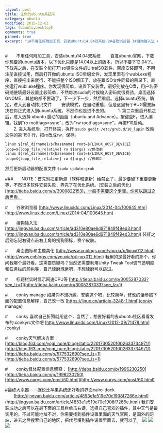 ```yaml
---
layout: post
title: 让你的ubuntu美起来
category: ubuntu
modified: 2015-12-02
tags: [ubuntu,desktop]
comments: true
pinned: true
excerpt: "1#不用任何附加工具，安装ubuntu14.04双系统 2#谷歌浏览器 3#搜狗输入法 4#桌面图标和主题美化..."
---
```


#　　不用任何附加工具，安装ubuntu14.04双系统
　　百度ubuntu官网，下载你想要的ubuntu版本，以下优化只能是14.04以上的版本，所以不要下12.04了。下载完之后，在安装个能打开iso镜像文件的UItraISO软件，百度安装即可，不用注册直接试用，然后打开你的ubuntu ISO后缀文件，发现里面有个wubi.exe程序，直接拖出来就行，不能把整个ISO解压了，放在跟ISO文件同级的目录下，直接运行wubi.exe程序。你发现很简单，设置下安装盘，最好别放在C盘，用户名密码随便填最好设置比较简单，不然每次sudo的时候输入密码就很费劲，桌面选择GNOME，其他的都不要动了，下一步下一步，然后重启。选择ubuntu系统，确定，进入到自动拷贝文件
　　安装模式，在自动重启，但是这里有个BUG需要解决在你正式进入到ubuntu系统，不然你也是进不去的。
　　1. 第二次重启开机之后，进入选择 ubuntu 启动的画面（ubuntu and Advance）。按键盘E，进入编辑。找到“ro rootflags=sync”，改为“rw rootflags=sync”。再按F10启动。
　　2. 进入系统后，打开终端，执行
`$sudo gedit /etc/grub.d/10_lupin`
改动文件的第 150 行，把ro改成rw，保存。
```
linux ${rel_dirname}/${basename} root=${LINUX_HOST_DEVICE} loop=${loop_file_relative} ro ${args} //修改前
linux ${rel_dirname}/${basename} root=${LINUX_HOST_DEVICE} loop=${loop_file_relative} rw ${args} //修改后
```
然后更新启动器的配置文件
`$sudo update-grub`

###　　NOTE：首先别把更新源（软件和更新）给禁止了，最少要留下重要更新等，不然很多软件安装失败，弄完了在优化系统。(安装之后的优化)[http://tieba.baidu.com/p/3000822153]，一般不需要这个步骤，你可以跳过之后再看。

#　　谷歌浏览器
[http://www.linuxidc.com/Linux/2014-04/100645.htm](http://www.linuxidc.com/Linux/2014-04/100645.htm)

#　　搜狗输入法
[http://jingyan.baidu.com/article/ad310e80ae6d971849f49ed3.html](http://jingyan.baidu.com/article/ad310e80ae6d971849f49ed3.html)
装好之后别忘记右键点击右上角的搜狗图标，换个皮肤。


#　　桌面图标和主题美化
[http://www.cnblogs.com/youxia/p/linux012.html](http://www.cnblogs.com/youxia/p/linux012.html)
我用的是最好看的那个，你问我哪个最好看，这需要质疑吗？当然还需要利用Unity Tweak Tool调节透明度和任务栏的颜色等，自己琢磨琢磨吧，不想琢磨可以跳过。

#　　标题栏实时显示网速CPU等
[http://tieba.baidu.com/p/3005287033?see_lz=1](http://tieba.baidu.com/p/3005287033?see_lz=1)

#　　conky manage
如果你不想折腾，安装这个吧，比较简单，修改的话参照下面的配置信息解释，自己改一改
[https://linux.cn/article-3248-1.html](conky manage)

#　　conky
喜欢自己折腾就用这个，当然了，想要好看的去ubuntu社区看看发布的.conkyrc文件吧
[http://www.linuxidc.com/Linux/2012-09/71478.htm](conky)

#　　conky天气解决方案：
[http://blog.163.com/yogi_nore/blog/static/22017305201002633734971/](http://blog.163.com/yogi_nore/blog/static/22017305201002633734971/)
[http://tieba.baidu.com/p/577532690?see_lz=1](http://tieba.baidu.com/p/577532690?see_lz=1)

#　　conky具体配置信息解释：
[http://tieba.baidu.com/p/1996230250](http://tieba.baidu.com/p/1996230250)
[http://www.ourys.com/post/60.html](http://www.ourys.com/post/60.html)

#最终大杀器－－据说比苹果系统还好看的界面cairo-dock
　　[http://jingyan.baidu.com/article/4853e1e519e70c1908f7266e.html](http://jingyan.baidu.com/article/4853e1e519e70c1908f7266e.html)
   我们安装成功之后可以在最下面的工具栏单击右键，选择自己喜欢的插件，其中天气是最实用的，不过可能地址不对，你需要找到插件设置里面的天气官网，是国外的网站，进去之后搜索自己的地区，把代号填到插件设置里面去，就可以了。
![](http://i.imgur.com/ORY8654.jpg)
![](http://i.imgur.com/hn6BVqg.png)
![](http://i.imgur.com/PFbuqng.png)